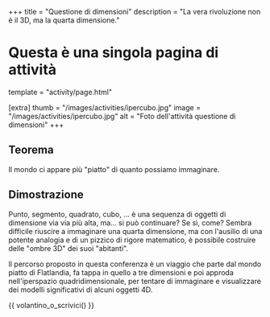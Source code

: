 +++
title = "Questione di dimensioni"
description = "La vera rivoluzione non è il 3D, ma la quarta dimensione."

# Questa è una singola pagina di attività
template = "activity/page.html"

[extra]
thumb = "/images/activities/ipercubo.jpg"
image = "/images/activities/ipercubo.jpg"
alt = "Foto dell'attività questione di dimensioni"
+++
## Teorema

Il mondo ci appare più "piatto" di quanto possiamo immaginare.

## Dimostrazione

Punto, segmento, quadrato, cubo, ... è una sequenza di oggetti di
dimensione via via più alta, ma... si può continuare? Se sì, come?
Sembra difficile riuscire a immaginare una quarta dimensione, ma
con l'ausilio di una potente analogia e di un pizzico di rigore
matematico, è possibile costruire delle "ombre 3D" dei suoi
"abitanti".

Il percorso proposto in questa conferenza è un viaggio che parte dal
mondo piatto di Flatlandia, fa tappa in quello a tre dimensioni e poi
approda nell'iperspazio quadridimensionale, per tentare di
immaginare e visualizzare dei modelli significativi di alcuni oggetti
4D.

{{ volantino_o_scrivici() }}
